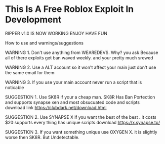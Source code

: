 # This Is A Free Roblox Exploit In Development

RIPPER v1.0 IS NOW WORKING ENJOY HAVE FUN 

How to use and warnings/suggestions

WARNING 1. Don't use anything from WEAREDEVS. Why? you ask Because all of there exploits get ban waved weekly. and your pretty much srewed

WARNING 2. Use a ALT account so it won't affect your main just don't use the same email for them

WARNING 3. If you use your main account never run a script that is noticable

SUGGESTION 1. Use SK8R if your a cheap man. SK8R Has Ban Portection and supports synapse xen and most obsucuated code and scripts download link https://clubdark.net/download.html

SUGGESTION 2. Use SYNAPSE X if you want the best of the best . it costs $20 supports every thing has unique scripts download https://x.synapse.to/

SUGGESTION 3. If you want something unique use OXYGEN X. it is slightly worse then SK8R. But Undetectable.
